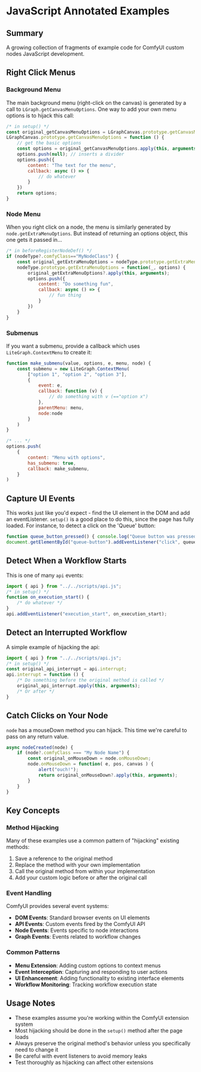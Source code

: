 # JavaScript Annotated Examples

## Summary

A growing collection of fragments of example code for ComfyUI custom nodes JavaScript development.

## Right Click Menus

### Background Menu

The main background menu (right-click on the canvas) is generated by a call to `LGraph.getCanvasMenuOptions`. One way to add your own menu options is to hijack this call:

```javascript
/* in setup() */
const original_getCanvasMenuOptions = LGraphCanvas.prototype.getCanvasMenuOptions;
LGraphCanvas.prototype.getCanvasMenuOptions = function () {
    // get the basic options 
    const options = original_getCanvasMenuOptions.apply(this, arguments);
    options.push(null); // inserts a divider
    options.push({
        content: "The text for the menu",
        callback: async () => {
            // do whatever
        }
    })
    return options;
}
```

### Node Menu

When you right click on a node, the menu is similarly generated by `node.getExtraMenuOptions`. But instead of returning an options object, this one gets it passed in…

```javascript
/* in beforeRegisterNodeDef() */
if (nodeType?.comfyClass=="MyNodeClass") { 
    const original_getExtraMenuOptions = nodeType.prototype.getExtraMenuOptions;
    nodeType.prototype.getExtraMenuOptions = function(_, options) {
        original_getExtraMenuOptions?.apply(this, arguments);
        options.push({
            content: "Do something fun",
            callback: async () => {
                // fun thing
            }
        })
    }   
}
```

### Submenus

If you want a submenu, provide a callback which uses `LiteGraph.ContextMenu` to create it:

```javascript
function make_submenu(value, options, e, menu, node) {
    const submenu = new LiteGraph.ContextMenu(
        ["option 1", "option 2", "option 3"],
        { 
            event: e, 
            callback: function (v) { 
                // do something with v (=="option x")
            }, 
            parentMenu: menu, 
            node:node
        }
    )
}

/* ... */
options.push(
    {
        content: "Menu with options",
        has_submenu: true,
        callback: make_submenu,
    }
)
```

## Capture UI Events

This works just like you'd expect - find the UI element in the DOM and add an eventListener. `setup()` is a good place to do this, since the page has fully loaded. For instance, to detect a click on the 'Queue' button:

```javascript
function queue_button_pressed() { console.log("Queue button was pressed!") }
document.getElementById("queue-button").addEventListener("click", queue_button_pressed);
```

## Detect When a Workflow Starts

This is one of many `api` events:

```javascript
import { api } from "../../scripts/api.js";
/* in setup() */
function on_execution_start() { 
    /* do whatever */
}
api.addEventListener("execution_start", on_execution_start);
```

## Detect an Interrupted Workflow

A simple example of hijacking the api:

```javascript
import { api } from "../../scripts/api.js";
/* in setup() */
const original_api_interrupt = api.interrupt;
api.interrupt = function () {
    /* Do something before the original method is called */
    original_api_interrupt.apply(this, arguments);
    /* Or after */
}
```

## Catch Clicks on Your Node

`node` has a mouseDown method you can hijack. This time we're careful to pass on any return value.

```javascript
async nodeCreated(node) {
    if (node?.comfyClass === "My Node Name") {
        const original_onMouseDown = node.onMouseDown;
        node.onMouseDown = function( e, pos, canvas ) {
            alert("ouch!");
            return original_onMouseDown?.apply(this, arguments);
        }        
    }
}
```

## Key Concepts

### Method Hijacking

Many of these examples use a common pattern of "hijacking" existing methods:

1. Save a reference to the original method
2. Replace the method with your own implementation
3. Call the original method from within your implementation
4. Add your custom logic before or after the original call

### Event Handling

ComfyUI provides several event systems:

- **DOM Events**: Standard browser events on UI elements
- **API Events**: Custom events fired by the ComfyUI API
- **Node Events**: Events specific to node interactions
- **Graph Events**: Events related to workflow changes

### Common Patterns

- **Menu Extension**: Adding custom options to context menus
- **Event Interception**: Capturing and responding to user actions
- **UI Enhancement**: Adding functionality to existing interface elements
- **Workflow Monitoring**: Tracking workflow execution state

## Usage Notes

- These examples assume you're working within the ComfyUI extension system
- Most hijacking should be done in the `setup()` method after the page loads
- Always preserve the original method's behavior unless you specifically need to change it
- Be careful with event listeners to avoid memory leaks
- Test thoroughly as hijacking can affect other extensions
